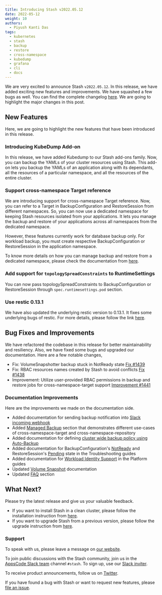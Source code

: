 ```yaml
---
title: Introducing Stash v2022.05.12
date: 2022-05-12
weight: 10
authors:
  - Piyush Kanti Das
tags:
  - kubernetes
  - stash
  - backup
  - restore
  - cross-namespace
  - kubedump
  - grafana
  - cli
  - docs
---
```


We are very excited to announce Stash `v2022.05.12`.  In this release, we have added exciting new features and improvements. We have squashed a few bugs as well. You can find the complete changelog [here](https://github.com/stashed/CHANGELOG/blob/master/releases/v2022.05.12/README.md). We are going to highlight the major changes in this post.

## New Features

Here, we are going to highlight the new features that have been introduced in this release.

### Introducing KubeDump Add-on

In this release, we have added Kubedump to our Stash add-ons family. Now, you can backup the YAMLs of your cluster resources using Stash. This add-on lets you backup the YAMLs of an application along with its dependants, all the resources of a particular namespace, and all the resources of the entire cluster.

### Support cross-namespace Target reference

We are introducing support for cross-namespace Target reference. Now, you can refer to a Target in BackupConfiguration and RestoreSession from different namespaces. So, you can now use a dedicated namespace for keeping Stash resources isolated from your applications. It lets you manage the backup and restore of your applications across all namespaces from the dedicated namespace.

However, these features currently work for database backup only. For workload backup, you must create respective BackupConfiguration or RestoreSession in the application namespace.

To know more details on how you can manage backup and restore from a dedicated namespace, please check the documentation from [here](https://stash.run/docs/latest/guides/managed-backup/dedicated-backup-namespace/). 

### Add support for `topologySpreadConstraints` to RuntimeSettings

You can now pass topologySpreadConstraints to BackupConfiguration or RestoreSession through `spec.runtimesettings.pod` section.

### Use restic 0.13.1

We have also updated the underlying restic version to 0.13.1. It fixes some underlying bugs of restic. For more details, please follow the link [here](https://github.com/restic/restic/releases/tag/v0.13.1).

## Bug Fixes and Improvements

We have refactored the codebase in this release for better maintainability and resiliency. Also, we have fixed some bugs and upgraded our documentation. Here are a few notable changes,

- Fix: VolumeSnapshotter backup stuck in NotReady state [Fix #1439](https://github.com/stashed/stash/pull/1439)
- Fix: RBAC resources names created by Stash to avoid conflicts [Fix #1438](https://github.com/stashed/stash/pull/1437)
- Improvement: Utilize user-provided RBAC permissions in backup and restore jobs for cross-namespace-target support [Improvement #1441](https://github.com/stashed/stash/pull/1441)

### Documentation Improvements

Here are the improvements we made on the documentation side.
- Added documentation for sending backup notification into [Slack incoming webhook](https://stash.run/docs/latest/guides/hooks/slack-notification/)
- Added [Managed Backup](https://stash.run/docs/latest/guides/managed-backup/dedicated-backup-namespace/) section that demonstrates different use-cases of cross-namespace-target and cross-namespace-repository
- Added documentation for defining [cluster wide backup policy using Auto-Backup](https://stash.run/docs/latest/guides/managed-backup/dedicated-backup-namespace-auto-backup/)
- Added documentation for BackupConfiguration's [NotReady](https://stash.run/docs/latest/guides/troubleshooting/how-to-troubleshoot/#backupconfiguration-notready) and RestoreSession's [Pending](https://stash.run/docs/latest/guides/troubleshooting/how-to-troubleshoot/#restore-pending) state in the Troubleshooting guides
- Added documentation for [Workload Identity Support](https://stash.run/docs/latest/guides/platforms/gke/) in the Platform guides
- Updated [Volume Snapshot](https://stash.run/docs/latest/guides/volumesnapshot/overview/) documentation
- Updated [FAQ](https://stash.run/docs/latest/faq/) section

## What Next?

Please try the latest release and give us your valuable feedback.

- If you want to install Stash in a clean cluster, please follow the installation instruction from [here](https://stash.run/docs/v2022.05.12/setup/).
- If you want to upgrade Stash from a previous version, please follow the upgrade instruction from [here](https://stash.run/docs/v2022.05.12/setup/upgrade/).

### Support

To speak with us, please leave a message on [our website](https://appscode.com/contact/).

To join public discussions with the Stash community, join us in the [AppsCode Slack team](https://appscode.slack.com/messages/C8NCX6N23/details/) channel `#stash`. To sign up, use our [Slack inviter](https://slack.appscode.com/).

To receive product announcements, follow us on [Twitter](https://twitter.com/KubeStash).

If you have found a bug with Stash or want to request new features, please [file an issue](https://github.com/stashed/project/issues/new).
